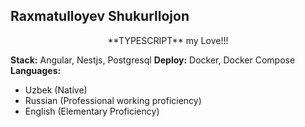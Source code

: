 ## Raxmatulloyev Shukurllojon

<p style="text-align: center;, color: red;">**TYPESCRIPT** my Love!!!</p>

**Stack:** Angular, Nestjs, Postgresql
**Deploy:** Docker, Docker Compose
**Languages:**
  - Uzbek (Native)
  - Russian (Professional working proficiency)
  - English (Elementary Proficiency)
